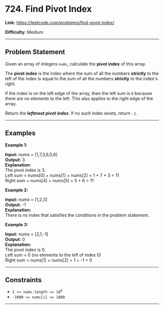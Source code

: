 # 724. Find Pivot Index

**Link:** https://leetcode.com/problems/find-pivot-index/

**Difficulty:** Medium

---

## Problem Statement

Given an array of integers `nums`, calculate the **pivot index** of this array.

The **pivot index** is the index where the sum of all the numbers **strictly** to the left of the index is equal to the sum of all the numbers **strictly** to the index's right.

If the index is on the left edge of the array, then the left sum is `0` because there are no elements to the left. This also applies to the right edge of the array.

Return _the **leftmost pivot index**_. If no such index exists, return `-1`.

---

## Examples

**Example 1:**

**Input:** nums = [1,7,3,6,5,6] \
**Output:** 3 \
**Explanation:** \
The pivot index is 3. \
Left sum = nums[0] + nums[1] + nums[2] = 1 + 7 + 3 = 11 \
Right sum = nums[4] + nums[5] = 5 + 6 = 11

**Example 2:**

**Input:** nums = [1,2,3] \
**Output:** -1 \
**Explanation:** \
There is no index that satisfies the conditions in the problem statement.

**Example 3:**

**Input:** nums = [2,1,-1] \
**Output:** 0 \
**Explanation:** \
The pivot index is 0. \
Left sum = 0 (no elements to the left of index 0) \
Right sum = nums[1] + nums[2] = 1 + -1 = 0

---

## Constraints

- <code>1 <= nums.length <= 10<sup>4</sup></code>
- `-1000 <= nums[i] <= 1000`

---